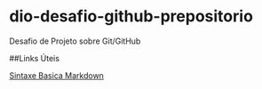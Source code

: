 # dio-desafio-github-prepositorio
Desafio de Projeto sobre Git/GitHub

##Links Úteis 

[Sintaxe Basica Markdown](https://www.markdownguide.org/basic-syntax/)
